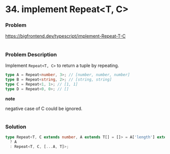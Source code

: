# 34. implement Repeat<T, C>

### Problem

https://bigfrontend.dev/typescript/implement-Repeat-T-C

#

### Problem Description

Implement `Repeat<T, C>` to return a tuple by repeating.

```ts
type A = Repeat<number, 3>; // [number, number, number]
type B = Repeat<string, 2>; // [string, string]
type C = Repeat<1, 1>; // [1, 1]
type D = Repeat<0, 0>; // []
```

**note**

negative case of C could be ignored.

#

### Solution

```ts
type Repeat<T, C extends number, A extends T[] = []> = A['length'] extends C
  ? A
  : Repeat<T, C, [...A, T]>;
```
